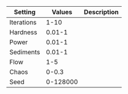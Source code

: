 |Setting|Values|Description|
|-------|------|-----------|
|Iterations|1-10||
|Hardness|0.01-1||
|Power|0.01-1||
|Sediments|0.01-1||
|Flow|1-5||
|Chaos|0-0.3||
|Seed|0-128000||
